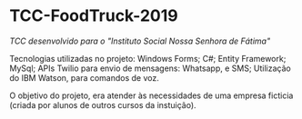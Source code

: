 # TCC-FoodTruck-2019

*TCC desenvolvido para o "Instituto Social Nossa Senhora de Fátima"* 

Tecnologias utilizadas no projeto: Windows Forms; C#; Entity Framework; MySql; APIs Twilio para envio de mensagens: Whatsapp, e SMS; Utilização do IBM Watson, para comandos de voz.
   
O objetivo do projeto, era atender às necessidades de uma empresa ficticia (criada por alunos de outros cursos da instuição).
